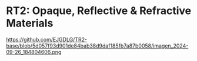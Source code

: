 # RT2: Opaque, Reflective & Refractive Materials

https://github.com/EJGDLG/TR2-base/blob/5d057f93d901de84bab38d9daf185fb7a87b0058/imagen_2024-09-26_184804606.png
